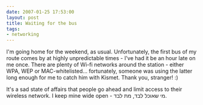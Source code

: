 ```yaml
---
date: 2007-01-25 17:53:00
layout: post
title: Waiting for the bus
tags:
- networking
---
```


I'm going home for the weekend, as usual. Unfortunately, the first bus of my
route comes by at highly unpredictable times - I've had it be an hour late on
me once. There are plenty of Wi-fi networks around the station - either WPA,
WEP or MAC-whitelisted... fortunately, someone was using the latter long enough
for me to catch him with Kismet. Thank you, stranger! :)  
  
It's a sad state of affairs that people go ahead and limit access to their
wireless network. I keep mine wide open - מי שאוכל לבד, מת לבד.
